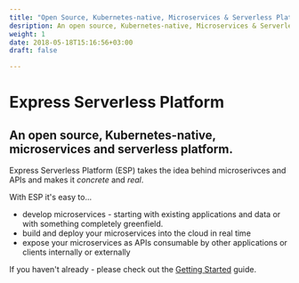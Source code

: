 ```yaml
---
title: "Open Source, Kubernetes-native, Microservices & Serverless Platform"
desription: An open source, Kubernetes-native, Microservices & Serverless Platform
weight: 1
date: 2018-05-18T15:16:56+03:00
draft: false

---
```


# Express Serverless Platform
## An open source, Kubernetes-native, microservices and serverless platform.

Express Serverless Platform (ESP) takes the idea behind microserivces and APIs and makes it _concrete_ and _real_.

With ESP it's easy to...

 * develop microservices - starting with existing applications and data or with something completely greenfield.
 * build and deploy your microservices into the cloud in real time
 * expose your microservices as APIs consumable by other applications or clients internally or externally

If you haven't already - please check out the [Getting Started](/basics/canvas) guide.
